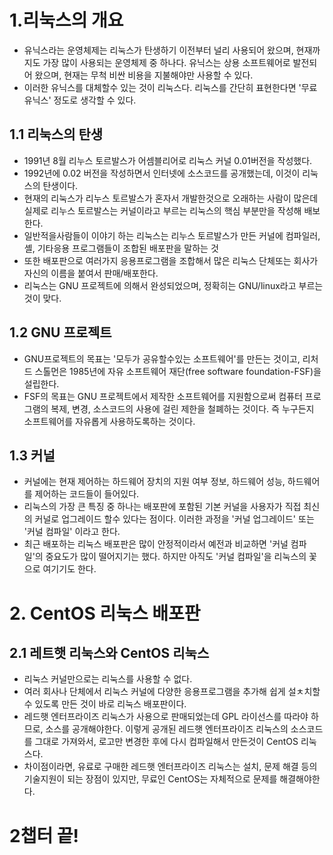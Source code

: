 # 1.리눅스의 개요
- 유닉스라는 운영체제는 리눅스가 탄생하기 이전부터 널리 사용되어 왔으며, 현재까지도 가장 많이 사용되는 운영체제 중 하나다. 유닉스는 상용 소프트웨어로 발전되어 왔으며, 현재는 무척 비싼 비용을 지불해야만 사용할 수 있다.
- 이러한 유닉스를 대체할수 있는 것이 리눅스다. 리눅스를 간단히 표현한다면 '무료 유닉스' 정도로 생각할 수 있다.

## 1.1 리눅스의 탄생
 - 1991년 8월 리누스 토르발스가 어셈블리어로 리눅스 커널 0.01버전을 작성했다. 
 - 1992년에 0.02 버전을 작성하면서 인터넷에 소스코드를 공개했는데, 이것이 리눅스의 탄생이다.
 - 현재의 리눅스가 리누스 토르발스가 혼자서 개발한것으로 오래하는 사람이 많은데 실제로 리누스 토르발스는 커널이라고 부르는 리눅스의 핵심 부분만을 작성해 배보한다.
 - 일반적을사람들이 이야기 하는 리눅스는 리누스 토르발스가 만든 커널에 컴파일러, 셸, 기타응용 프로그램들이 조합된 배포판을 말하는 것
 - 또한 배포판으로 여러가지 응용프로그램을 조합해서 많은 리눅스 단체또는 회사가 자신의 이름을 붙여서 판매/배포한다.
 - 리눅스는 GNU 프로젝트에 의해서 완성되었으며, 정확히는 GNU/linux라고 부르는 것이 맞다.
 ## 1.2 GNU 프로젝트
  - GNU프로젝트의 목표는 '모두가 공유할수있는 소프트웨어'를 만든는 것이고, 리처드 스톨먼은 1985년에 자유 소프트웨어 재단(free software foundation-FSF)을 설립한다.
  - FSF의 목표는 GNU 프로젝트에서 제작한 소프트웨어를 지원함으로써 컴퓨터 프로그램의 복제, 변경, 소스코드의 사용에 걸린 제한을 철폐하는 것이다. 즉 누구든지 소프트웨어를 자유롭게 사용하도록하는 것이다.
## 1.3 커널
 - 커널에는 현재 제어하는 하드웨어 장치의 지원 여부 정보, 하드웨어 성능, 하드웨어를 제어하는 코드들이 들어있다. 
 - 리눅스의 가장 큰 특징 중 하나는 배포판에 포함된 기본 커널을 사용자가 직접 최신의 커널로 업그레이드 할수 있다는 점이다. 이러한 과정을 '커널 업그레이드' 또는 '커널 컴파일' 이라고 한다.
 - 최근 배포하는 리눅스 배포판은 많이 안정적이라서 예전과 비교하면 '커널 컴파일'의 중요도가 많이 떨어지기는 했다. 하지만 아직도 '커널 컴파일'을 리눅스의 꽃으로 여기기도 한다.

# 2. CentOS 리눅스 배포판
## 2.1 레트햇 리눅스와 CentOS 리눅스
- 리눅스 커널만으로는 리눅스를 사용할 수 없다.
- 여러 회사나 단체에서 리눅스 커널에 다양한 응용프로그램을 추가해 쉽게 설ㅊ치할 수 있도록 만든 것이 바로 리눅스 배포판이다.
- 레드햇 엔터프라이즈 리눅스가 사용으로 판매되었는데 GPL 라이선스를 따라야 하므로, 소스를 공개해야한다. 이렇게 공개된 레드햇 엔터프라이즈 리눅스의 소스코드를 그대로 가져와서, 로고만 변경한 후에 다시 컴파일해서 만든것이 CentOS 리눅스다.
- 차이점이라면, 유료로 구매한 레드햇 엔터프라이즈 리눅스는 설치, 문제 해결 등의 기술지원이 되는 장점이 있지만, 무료인 CentOS는 자체적으로 문제를 해결해야한다.


# 2챕터 끝!
